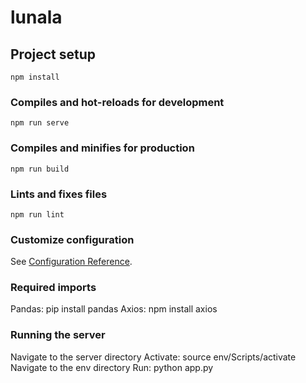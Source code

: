 # lunala

## Project setup
```
npm install
```

### Compiles and hot-reloads for development
```
npm run serve
```

### Compiles and minifies for production
```
npm run build
```

### Lints and fixes files
```
npm run lint
```

### Customize configuration
See [Configuration Reference](https://cli.vuejs.org/config/).

### Required imports
Pandas: pip install pandas
Axios: npm install axios 

### Running the server
Navigate to the server directory
Activate: source env/Scripts/activate 
Navigate to the env directory
Run: python app.py
    